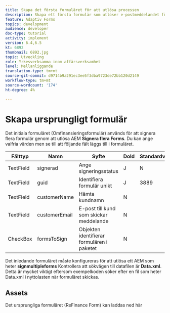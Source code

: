 ```yaml
---
title: Skapa det första formuläret för att utlösa processen
description: Skapa ett första formulär som utlöser e-postmeddelandet för att starta signeringsprocessen.
feature: Adaptiv Forms
topics: development
audience: developer
doc-type: tutorial
activity: implement
version: 6.4,6.5
kt: 6892
thumbnail: 6892.jpg
topic: Utveckling
role: Yrkesverksamma inom affärsverksamhet
level: Mellanliggande
translation-type: tm+mt
source-git-commit: d9714b9a291ec3ee5f3dba9723de72bb120d2149
workflow-type: tm+mt
source-wordcount: '174'
ht-degree: 4%

---
```



# Skapa ursprungligt formulär

Det initiala formuläret (Omfinansieringsformulär) används för att signera flera formulär genom att utlösa AEM **Signera flera Forms**. Du kan ange valfria värden men se till att följande fält läggs till i formuläret.



| Fälttyp | Namn | Syfte | Dold | Standardvärde |
------------------------|---------------------------------------|--------------------|--------|-----------------
| TextField | signerad | Ange signeringsstatus | J | N |
| TextField | guid | Identifiera formulär unikt | J | 3889 |
| TextField | customerName | Hämta kundnamn | N |
| TextField | customerEmail | E-post till kund som skickar meddelande | N |
| CheckBox | formsToSign | Objekten identifierar formulären i paketet | N |



Det inledande formuläret måste konfigureras för att utlösa ett AEM som heter **signmultipleforms**
Kontrollera att sökvägen till datafilen är **Data.xml**. Detta är mycket viktigt eftersom exempelkoden söker efter en fil som heter Data.xml i nyttolasten när formuläret skickas.

## Assets

Det ursprungliga formuläret (ReFinance Form) kan laddas ned här[](assets/refinance-form.zip)





